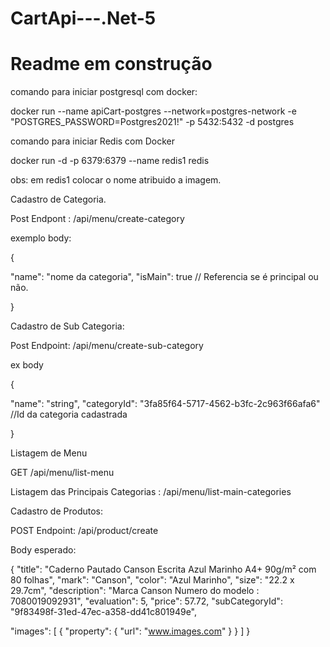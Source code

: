 # CartApi---.Net-5


# Readme em construção 


comando para iniciar postgresql com docker:

docker run --name apiCart-postgres --network=postgres-network -e "POSTGRES_PASSWORD=Postgres2021!" -p 5432:5432  -d postgres

comando para iniciar Redis com Docker

docker run -d -p 6379:6379 --name redis1 redis

obs: em redis1 colocar o nome atribuido a imagem.


Cadastro de Categoria.

Post
Endpont : /api/menu/create-category

exemplo body: 

{

  "name": "nome da categoria",
  "isMain": true  // Referencia se é principal  ou não.
  
}

Cadastro de Sub Categoria:

Post
Endpoint: /api/menu/create-sub-category

ex body

{

  "name": "string",
  "categoryId": "3fa85f64-5717-4562-b3fc-2c963f66afa6" //Id da categoria cadastrada 
 
}

Listagem de Menu

GET
/api/menu/list-menu


Listagem das Principais Categorias : /api/menu/list-main-categories



Cadastro de Produtos:

POST
Endpoint: /api/product/create

Body esperado:

{
  "title": "Caderno Pautado Canson Escrita Azul Marinho A4+ 90g/m² com 80 folhas",
  "mark": "Canson",
  "color": "Azul Marinho",
  "size": "22.2 x 29.7cm",
  "description": "Marca Canson Numero do modelo : 7080019092931",
  "evaluation": 5,
  "price": 57.72,
  "subCategoryId": "9f83498f-31ed-47ec-a358-dd41c801949e",

  "images": [
    {
      "property": {
        "url": "www.images.com"
      }
    }
  ]
}


